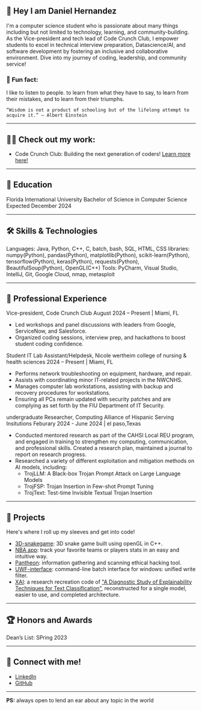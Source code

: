 ## 👋 Hey I am Daniel Hernandez
I'm a computer science student who is passionate about many things including but not limited to technology, learning, and community-building. As the Vice-president and tech lead of Code Crunch Club, I empower students to excel in technical interview preparation, Datascience/AI, and software development by fostering an inclusive and collaborative environment. Dive into my journey of coding, leadership, and community service!

### 🚀 Fun fact:
I like to listen to people. to learn from what they have to say, to learn from their mistakes, and to learn from their triumphs. 

```“Wisdom is not a product of schooling but of the lifelong attempt to acquire it.” — Albert Einstein```

---

## 🧑‍💻 Check out my work:
* Code Crunch Club: Building the next generation of coders! [Learn more here!](https://ba-00001.github.io/codecrunchclub/)

---

## 🌟 Education
Florida International University
Bachelor of Science in Computer Science
Expected December 2024

---

## 🛠️ Skills & Technologies
Languages: Java, Python, C++, C, batch, bash, SQL, HTML, CSS
libraries: numpy(Python), pandas(Python), matplotlib(Python), scikit-learn(Python), tensorflow(Python), keras(Python), requests(Python), BeautifulSoup(Python), OpenGL(C++)
Tools: PyCharm, Visual Studio, IntelliJ, Git, Google Cloud, nmap, metasploit

---

## 💼 Professional Experience
Vice-president, Code Crunch Club
August 2024 – Present | Miami, FL

* Led workshops and panel discussions with leaders from Google, ServiceNow, and Salesforce.
* Organized coding sessions, interview prep, and hackathons to boost student coding confidence.

Student IT Lab Assistant/Helpdesk, Nicole wertheim college of nursing & health sciences
2024 – Present | Miami, FL
* Performs network troubleshooting on equipment, hardware, and repair.
* Assists with coordinating minor IT-related projects in the NWCNHS.
* Manages computer lab workstations, assisting with backup and recovery procedures for workstations.
* Ensuring all PCs remain updated with security patches and are complying as set forth by the FIU Department of IT Security.

undergraduate Researcher, Computing Alliance of Hispanic Serving Insitutions
Feburary 2024 - June 2024 | el paso,Texas
- Conducted mentored research as part of the CAHSI Local REU program, and engaged in training to strengthen my
computing, communication, and professional skills. Created a research plan, maintained a journal to report on research
progress.
- Researched a variety of different exploitation and mitigation methods on AI models, including:
  - TrojLLM: A Black-box Trojan Prompt Attack on Large Language Models
  - TrojFSP: Trojan Insertion in Few-shot Prompt Tuning
  - TrojText: Test-time Invisible Textual Trojan Insertion
 
---

## 🚧 Projects
Here's where I roll up my sleeves and get into code!

* [3D-snakegame](https://github.com/danez13/3D-SnakeGame): 3D snake game built using openGL in C++.
* [NBA app](https://github.com/danez13/CRRJD_data-driven-basetball-application): track your favorite teams or players stats in an easy and intuitive way.
* [Pantheon](https://github.com/danez13/Pantheon-ALL-in-one-Hacking-Tool): information gathering and scanning ethical hacking tool.
* [UWF-interface](https://github.com/danez13/UWF): command-line batch interface for windows: unified write filter.
* [XAI](https://github.com/danez13/CAP-XAI): a research recreation code of ["A Diagnostic Study of Explainability Techniques for Text Classification"](https://arxiv.org/abs/2009.13295), reconstructed for a single model, easier to use, and completed architecture.

---

## 🏆 Honors and Awards
Dean’s List: SPring 2023

---

## 🔗 Connect with me!
* [LinkedIn](https://www.linkedin.com/in/daniel-hernandez-10203b24a/)
* [GitHub](https://github.com/danez13)

---

**PS:** always open to lend an ear about any topic in the world


